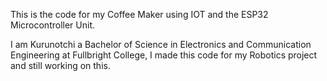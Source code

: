 This is the code for my Coffee Maker using IOT and the ESP32 Microcontroller Unit.

I am Kurunotchi a Bachelor of Science in Electronics and Communication Engineering at Fullbright College, I made this code for my Robotics project and still working on this.
